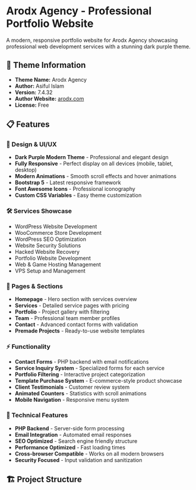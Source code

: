# Arodx Agency - Professional Portfolio Website

A modern, responsive portfolio website for Arodx Agency showcasing professional web development services with a stunning dark purple theme.

## 🚀 Theme Information

- **Theme Name:** Arodx Agency
- **Author:** Asiful Islam
- **Version:** 7.4.32
- **Author Website:** [arodx.com](https://arodx.com)
- **License:** Free

## 📋 Features

### 🎨 Design & UI/UX
- **Dark Purple Modern Theme** - Professional and elegant design
- **Fully Responsive** - Perfect display on all devices (mobile, tablet, desktop)
- **Modern Animations** - Smooth scroll effects and hover animations
- **Bootstrap 5** - Latest responsive framework
- **Font Awesome Icons** - Professional iconography
- **Custom CSS Variables** - Easy theme customization

### 🛠️ Services Showcase
- WordPress Website Development
- WooCommerce Store Development
- WordPress SEO Optimization
- Website Security Solutions
- Hacked Website Recovery
- Portfolio Website Development
- Web & Game Hosting Management
- VPS Setup and Management

### 📱 Pages & Sections
- **Homepage** - Hero section with services overview
- **Services** - Detailed service pages with pricing
- **Portfolio** - Project gallery with filtering
- **Team** - Professional team member profiles
- **Contact** - Advanced contact forms with validation
- **Premade Projects** - Ready-to-use website templates

### ⚡ Functionality
- **Contact Forms** - PHP backend with email notifications
- **Service Inquiry System** - Specialized forms for each service
- **Portfolio Filtering** - Interactive project categorization
- **Template Purchase System** - E-commerce-style product showcase
- **Client Testimonials** - Customer review system
- **Animated Counters** - Statistics with scroll animations
- **Mobile Navigation** - Responsive menu system

### 🔧 Technical Features
- **PHP Backend** - Server-side form processing
- **Email Integration** - Automated email responses
- **SEO Optimized** - Search engine friendly structure
- **Performance Optimized** - Fast loading times
- **Cross-browser Compatible** - Works on all modern browsers
- **Security Focused** - Input validation and sanitization

## 🏗️ Project Structure

